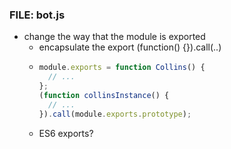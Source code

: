 ### FILE: bot.js
  - change the way that the module is exported
    - encapsulate the export (function() {}).call(..)
    - ```javascript
      module.exports = function Collins() {
        // ...
      };
      (function collinsInstance() {
        // ...
      }).call(module.exports.prototype);
      ```
    - ES6 exports?